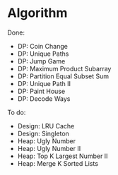 # Algorithm

Done:  
- DP: Coin Change
- DP: Unique Paths
- DP: Jump Game
- DP: Maximum Product Subarray
- DP: Partition Equal Subset Sum
- DP: Unique Path II
- DP: Paint House
- DP: Decode Ways


To do:
- Design: LRU Cache
- Design: Singleton 
- Heap: Ugly Number 
- Heap: Ugly Number II
- Heap: Top K Largest Number II
- Heap: Merge K Sorted Lists

